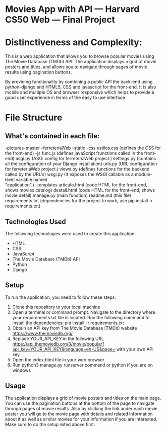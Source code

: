 # Movies App with API — Harvard CS50 Web — Final Project

# Distinctiveness and Complexity:
 This is a web application that allows you to browse popular movies using The Movie Database (TMDb) API. The application displays a grid of movie posters and titles, and allows you to navigate through pages of movie results using pagination buttons. 
 
 By providing functionality by combining a public API the back-end using python-django and HTML5, CSS and javascript for the front-end.
 It is also mobile and multiple OS and browser responsive which helps to provide a good user experience in terms of the easy to use interface

# File Structure

## What's contained in each file:

-pictures-master
    -ferreteriaWeb
        -static
            -css
                estilos.css (defines the CSS for the front-end)
            -js
                func.js     (defines javaScript frunctions called in the front-end)
        asgi.py         (ASGI config for ferreteriaWeb project.)
        settings.py     (contains all the configuration of your Django installation)
        urls.py         (URL configuration for ferreteriaWeb project.)
        views.py        (defines functions for the backend called by the URL's)
        wsgi.py         (It exposes the WSGI callable as a module-level variable named  
                        "application".)
    -templates
        articulo.html   (code HTML for the front-end, shows movies catalog)
        deetall.html    (code HTML for the front-end, shows movie detail)
    manage.py           (main function)
    readme.md           (this file) 
    requirements.txt    (dependencies for the project to work, use pip install -r       requirements.txt) 


## Technologies Used

The following technologies were used to create this application:

- HTML
- CSS
- JavaScript
- The Movie Database (TMDb) API
- Python
- Django

## Setup

To run the application, you need to follow these steps:

1. Clone this repository to your local machine
2. Open a terminal or command prompt.
   Navigate to the directory where your requirements.txt file is located.
   Run the following command to install the dependencies: pip install -r requirements.txt
3. Obtain an API key from The Movie Database (TMDb) website https://www.themoviedb.org/
4. Replace YOUR_API_KEY in the following URL https://api.themoviedb.org/3/movie/popular?api_key=YOUR_API_KEY&language=en-US&page= with your own API key
5. Open the index.html file in your web browser
6. Run python3 manage.py runserver command or python if you are on windows

## Usage

The application displays a grid of movie posters and titles on the main page. You can use the pagination buttons at the bottom of the page to navigate through pages of movie results.
Also by clicking the link under each movie poster you will go to the movie page with details and related information about it as well as similar movies for your information if you are interested.
Make sure to do the setup listed above first.

